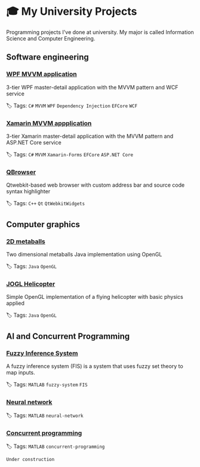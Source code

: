 # 🎓 My University Projects
Programming projects I've done at university. My major is called Information Science and Computer Engineering.

## Software engineering

### [WPF MVVM application](https://github.com/xtenzQ/WPF-MVVM-EFC-Example) 
3-tier WPF master-detail application with the MVVM pattern and WCF service

🏷 Tags: `C#` `MVVM` `WPF` `Dependency Injection` `EFCore` `WCF`

### [Xamarin MVVM appplication](https://github.com/xtenzQ/Xamarin-MVVM-EFC-Example) 
3-tier Xamarin master-detail application with the MVVM pattern and ASP.NET Core service

🏷 Tags: `C#` `MVVM` `Xamarin-Forms` `EFCore` `ASP.NET Core`

### [QBrowser](https://github.com/xtenzQ/QBrowser)
Qtwebkit-based web browser with custom address bar and source code syntax highlighter

🏷 Tags: `C++` `Qt` `QtWebkitWidgets` 

## Computer graphics
### [2D metaballs](https://github.com/xtenzQ/2D-metaballs)
Two dimensional metaballs Java implementation using OpenGL

🏷 Tags: `Java` `OpenGL`

### [JOGL Helicopter](https://github.com/xtenzQ/Jogl-Helicopter)
Simple OpenGL implementation of a flying helicopter with basic physics applied

🏷 Tags: `Java` `OpenGL`

## AI and Concurrent Programming
### [Fuzzy Inference System](https://github.com/xtenzQ/AI-CP/tree/master/Fuzzy%20Inference%20System)
A fuzzy inference system (FIS) is a system that uses fuzzy set theory to map inputs.

🏷 Tags: `MATLAB` `fuzzy-system` `FIS`

### [Neural network](https://github.com/xtenzQ/AI-CP/tree/master/Biological%20neural%20network)

🏷 Tags: `MATLAB` `neural-network`

### [Concurrent programming](https://github.com/xtenzQ/AI-CP/tree/master/Concurrent%20programming)

🏷 Tags: `MATLAB` `concurrent-programming`

`Under construction`
